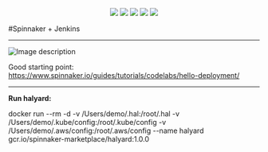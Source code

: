 <p align="center">
    <a href="https://www.apache.org/licenses/LICENSE-2.0" alt="license">
        <img src="https://img.shields.io/github/license/tomarv2/spinnaker" /></a>
    <a href="https://github.com/tomarv2/spinnaker/tags" alt="GitHub tag">
        <img src="https://img.shields.io/github/v/tag/tomarv2/spinnaker" /></a>
    <a href="https://stackoverflow.com/users/6679867/tomarv2" alt="Stack Exchange reputation">
        <img src="https://img.shields.io/stackexchange/stackoverflow/r/6679867"></a>
    <a href="https://discord.gg/XH975bzN" alt="chat on Discord">
        <img src="https://img.shields.io/discord/813961944443912223?logo=discord"></a>
    <a href="https://twitter.com/intent/follow?screen_name=varuntomar2019" alt="follow on Twitter">
        <img src="https://img.shields.io/twitter/follow/varuntomar2019?style=social&logo=twitter"></a>
</p>

#Spinnaker + Jenkins

***
![Image description](https://files.gitter.im/tomarv2/NiDO/Screen-Shot-2020-04-10-at-4.48.56-PM.png)

Good starting point: https://www.spinnaker.io/guides/tutorials/codelabs/hello-deployment/
***

**Run halyard:**


docker run --rm -d -v /Users/demo/.hal:/root/.hal -v /Users/demo/.kube/config:/root/.kube/config -v /Users/demo/.aws/config:/root/.aws/config --name halyard gcr.io/spinnaker-marketplace/halyard:1.0.0